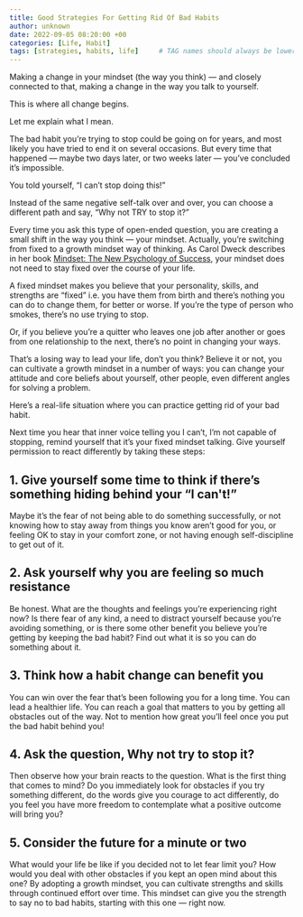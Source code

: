 ```yaml
---
title: Good Strategies For Getting Rid Of Bad Habits
author: unknown 
date: 2022-09-05 08:20:00 +00
categories: [Life, Habit]
tags: [strategies, habits, life]     # TAG names should always be lowercase
---
```


Making a change in your mindset (the way you think) — and closely connected to that, making a change in the way you talk to yourself.

This is where all change begins.

Let me explain what I mean.

The bad habit you’re trying to stop could be going on for years, and most likely you have tried to end it on several occasions. But every time that happened — maybe two days later, or two weeks later — you’ve concluded it’s impossible.

You told yourself, “I can’t stop doing this!”

Instead of the same negative self-talk over and over, you can choose a different path and say, “Why not TRY to stop it?”

Every time you ask this type of open-ended question, you are creating a small shift in the way you think — your mindset. Actually, you’re switching from fixed to a growth mindset way of thinking. As Carol Dweck describes in her book [Mindset: The New Psychology of Success](https://www.amazon.com/Mindset-Psychology-Success-Carol-Dweck/dp/0345472322), your mindset does not need to stay fixed over the course of your life.

A fixed mindset makes you believe that your personality, skills, and strengths are “fixed” i.e. you have them from birth and there’s nothing you can do to change them, for better or worse. If you’re the type of person who smokes, there’s no use trying to stop.

Or, if you believe you’re a quitter who leaves one job after another or goes from one relationship to the next, there’s no point in changing your ways.

That’s a losing way to lead your life, don’t you think? Believe it or not, you can cultivate a growth mindset in a number of ways: you can change your attitude and core beliefs about yourself, other people, even different angles for solving a problem.

Here’s a real-life situation where you can practice getting rid of your bad habit.

Next time you hear that inner voice telling you I can’t, I’m not capable of stopping, remind yourself that it’s your fixed mindset talking. Give yourself permission to react differently by taking these steps:

## 1. Give yourself some time to think if there’s something hiding behind your “I can't!”

Maybe it’s the fear of not being able to do something successfully, or not knowing how to stay away from things you know aren’t good for you, or feeling OK to stay in your comfort zone, or not having enough self-discipline to get out of it.

## 2. Ask yourself why you are feeling so much resistance

Be honest. What are the thoughts and feelings you’re experiencing right now? Is there fear of any kind, a need to distract yourself because you’re avoiding something, or is there some other benefit you believe you’re getting by keeping the bad habit? Find out what it is so you can do something about it.

## 3. Think how a habit change can benefit you

You can win over the fear that’s been following you for a long time. You can lead a healthier life. You can reach a goal that matters to you by getting all obstacles out of the way. Not to mention how great you’ll feel once you put the bad habit behind you!

## 4. Ask the question, Why not try to stop it?

Then observe how your brain reacts to the question. What is the first thing that comes to mind? Do you immediately look for obstacles if you try something different, do the words give you courage to act differently, do you feel you have more freedom to contemplate what a positive outcome will bring you?

## 5. Consider the future for a minute or two

What would your life be like if you decided not to let fear limit you? How would you deal with other obstacles if you kept an open mind about this one? By adopting a growth mindset, you can cultivate strengths and skills through continued effort over time. This mindset can give you the strength to say no to bad habits, starting with this one — right now.
